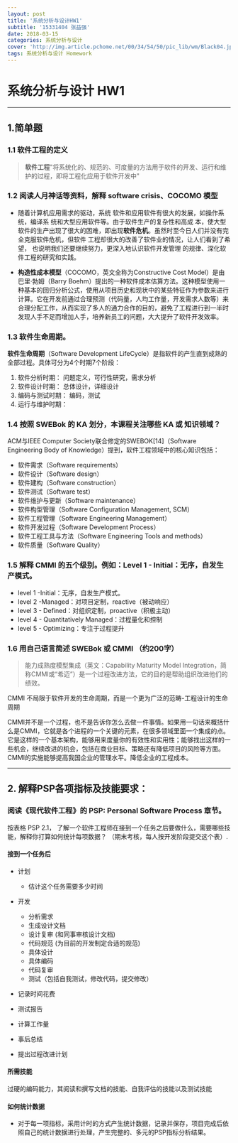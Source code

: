 ```yaml
---
layout: post
title: '系统分析与设计HW1'
subtitle: '15331404 张益强'
date: 2018-03-15
categories: 系统分析与设计
cover: 'http://img.article.pchome.net/00/34/54/50/pic_lib/wm/Black04.jpg'
tags: 系统分析与设计 Homework
---
```


# **系统分析与设计 HW1**

---

## 1.简单题

### 1.1 软件工程的定义
> **软件工程**"将系统化的、规范的、可度量的方法用于软件的开发、运行和维护的过程，即将工程化应用于软件开发中"

### 1.2 阅读人月神话等资料，解释 software crisis、COCOMO 模型
- 随着计算机应用需求的驱动，系统 软件和应用软件有很大的发展，如操作系统，编译系 统和大型应用软件等。由于软件生产的复杂性和高成 本，使大型软件的生产出现了很大的困难，即出现**软件危机**。虽然时至今日人们并没有完全克服软件危机，但软件 工程却很大的改善了软件业的情况，让人们看到了希望， 也说明我们还要继续努力，更深入地认识软件开发管理 的规律、深化软件工程的研究和实践。


- **构造性成本模型**（COCOMO，英文全称为Constructive Cost Model）是由巴里·勃姆（Barry Boehm）提出的一种软件成本估算方法。这种模型使用一种基本的回归分析公式，使用从项目历史和现状中的某些特征作为参数来进行计算。它在开发前通过合理预测（代码量，人均工作量，开发需求人数等）来合理分配工作，从而实现了多人的通力合作的目的，避免了工程进行到一半时发现人手不足而增加人手，培养新员工的问题，大大提升了软件开发效率。

### 1.3 软件生命周期。
**软件生命周期**（Software Development LifeCycle）是指软件的产生直到成熟的全部过程。具体可分为4个时期7个阶段：

1. 软件分析时期： 问题定义，可行性研究，需求分析
2. 软件设计时期： 总体设计，详细设计
3. 编码与测试时期： 编码，测试
4. 运行与维护时期：

### 1.4 按照 SWEBok 的 KA 划分，本课程关注哪些 KA 或 知识领域？
ACM与IEEE Computer Society联合修定的SWEBOK[14]（Software Engineering Body of Knowledge）提到，软件工程领域中的核心知识包括：
- 软件需求（Software requirements）
- 软件设计（Software design）
- 软件建构（Software construction）
- 软件测试（Software test）
- 软件维护与更新（Software maintenance）
- 软件构型管理（Software Configuration Management, SCM）
- 软件工程管理（Software Engineering Management）
- 软件开发过程（Software Development Process）
- 软件工程工具与方法（Software Engineering Tools and methods）
- 软件质量（Software Quality）

### 1.5 解释 CMMI 的五个级别。例如：Level 1 - Initial：无序，自发生产模式。
- level 1 -Initial：无序，自发生产模式。
- level 2 -Managed：对项目定制，reactive（被动响应）
- level 3 - Defined：对组织定制，proactive（积极主动）
- level 4 - Quantitatively Managed：过程量化和控制
- level 5 - Optimizing：专注于过程提升

### 1.6 用自己语言简述 SWEBok 或 CMMI （约200字）

> 能力成熟度模型集成（英文：Capability Maturity Model Integration，简称CMMI或“希迈”）是一个过程改进方法，它的目的是帮助组织改进他们的绩效。

CMMI 不局限于软件开发的生命周期，而是一个更为广泛的范畴-工程设计的生命周期

CMMI并不是一个过程，也不是告诉你怎么去做一件事情。如果用一句话来概括什么是CMMI，它就是各个进程的一个关键的元素，在很多领域里面一个集成的点。它是这样的一个基本架构，能够用来度量你的有效性和实用性；能够找出这样的一些机会，继续改进的机会，包括在商业目标、策略还有降低项目的风险等方面。
CMMI的实施能够提高我国企业的管理水平。降低企业的工程成本。

--------

## 2. 解释PSP各项指标及技能要求： 

### 阅读《现代软件工程》的 PSP: Personal Software Process 章节。
按表格 PSP 2.1， 了解一个软件工程师在接到一个任务之后要做什么，需要哪些技能，解释你打算如何统计每项数据？ （期末考核，每人按开发阶段提交这个表）.

#### 接到一个任务后
- 计划

	- 估计这个任务需要多少时间

- 开发

	- 分析需求
	- 生成设计文档
	- 设计复审 (和同事审核设计文档)
	- 代码规范 (为目前的开发制定合适的规范)
	- 具体设计
	- 具体编码
	- 代码复审
	- 测试（包括自我测试，修改代码，提交修改）

- 记录时间花费

- 测试报告

- 计算工作量

- 事后总结

- 提出过程改进计划



#### 所需技能
过硬的编码能力，其阅读和撰写文档的技能、自我评估的技能以及测试技能

#### 如何统计数据
- 对于每一项指标，采用计时的方式产生统计数据，记录并保存，项目完成后依照自己的统计数据进行处理，产生完整的、多元的PSP指标分析结果。